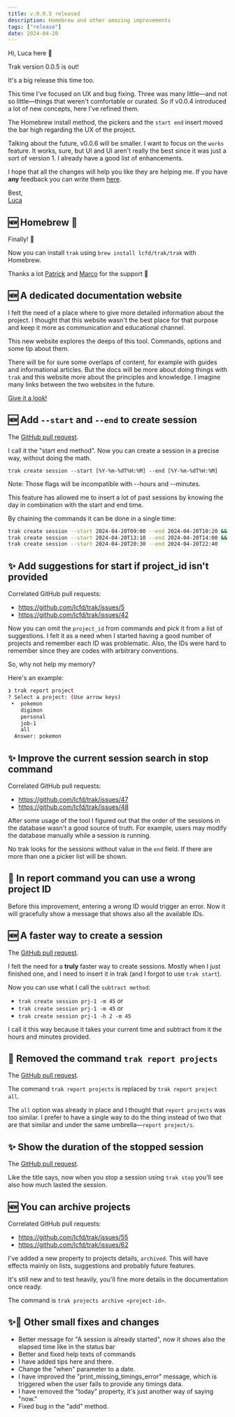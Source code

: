 ```yaml
---
title: v.0.0.5 released
description: Homebrew and other amazing improvements
tags: ["release"]
date: 2024-04-20
---
```


Hi, Luca here 👋

Trak version 0.0.5 is out!

It's a big release this time too.

This time I've focused on UX and bug fixing.
Three was many little—and not so little—things that weren't comfortable or curated.
So if v0.0.4 introduced a lot of new concepts, here I've refined them.

The Homebrew install method, the pickers and the `start end` insert moved the bar high regarding the UX of the project.

Talking about the future, v0.0.6 will be smaller.
I want to focus on the `works` feature.
It works, sure, but UI and UI aren't really the best since it was just a sort of version 1.
I already have a good list of enhancements.

I hope that all the changes will help you like they are helping me.
If you have **any** feedback you can write them [here](https://github.com/lcfd/trak/discussions).

Best,<br> [Luca](https://lucafedrizzi.com)

## 🆕 Homebrew 🍺

Finally! 🎉

Now you can install `trak` using `brew install lcfd/trak/trak` with Homebrew.

Thanks a lot [Patrick](https://twitter.com/patrick91) and [Marco](https://github.com/buurro) for the support 💚

## 🆕 A dedicated documentation website

I felt the need of a place where to give more detailed information about the project.
I thought that this website wasn't the best place for that purpose and keep it more as communication and educational channel.

This new website explores the deeps of this tool.
Commands, options and some tip about them.

There will be for sure some overlaps of content, for example with guides and informational articles.
But the docs will be more about doing things with `trak` and this website more about the principles and knowledge.
I imagine many links between the two websites in the future.

[Give it a look!](docs.usetrak.com)

## 🆕 Add `--start` and `--end` to create session

The [GitHub pull request](https://github.com/lcfd/trak/issues/38).

I call it the "start end method".
Now you can create a session in a precise way, without doing the math.

`trak create session --start [%Y-%m-%dT%H:%M] --end [%Y-%m-%dT%H:%M]`

Note: Those flags will be incompatible with --hours and --minutes.

This feature has allowed me to insert a lot of past sessions by knowing the day in combination with the start and end time.

By chaining the commands it can be done in a single time:

```bash
trak create session --start 2024-04-20T09:00 --end 2024-04-20T10:20 && \
trak create session --start 2024-04-20T13:10 --end 2024-04-20T14:00 && \
trak create session --start 2024-04-20T20:30 --end 2024-04-20T22:40
```

## ✨ Add suggestions for start if project_id isn't provided

Correlated GitHub pull requests:

- https://github.com/lcfd/trak/issues/5
- https://github.com/lcfd/trak/issues/42

Now you can omit the `project_id` from commands and pick it from a list of suggestions.
I felt it as a need when I started having a good number of projects and remember each ID was problematic.
Also, the IDs were hard to remember since they are codes with arbitrary conventions.

So, why not help my memory?

Here's an example:

```bash
❯ trak report project
? Select a project: (Use arrow keys)
 •  pokemon
    digimon
    personal
    job-1
    all
  Answer: pokemon
```

## ✨ Improve the current session search in stop command

Correlated GitHub pull requests:

- https://github.com/lcfd/trak/issues/47
- https://github.com/lcfd/trak/issues/48

After some usage of the tool I figured out that the order of the sessions in the database wasn't a good source of truth.
For example, users may modify the database manually while a session is running.

No trak looks for the sessions without value in the `end` field.
If there are more than one a picker list will be shown.

## 🐛 In report command you can use a wrong project ID

Before this improvement, entering a wrong ID would trigger an error.
Now it will gracefully show a message that shows also all the available IDs.

## 🆕 A faster way to create a session

The [GitHub pull request](https://github.com/lcfd/trak/issues/54).

I felt the need for a **truly** faster way to create sessions.
Mostly when I just finished one, and I need to insert it in trak (and I forgot to use `trak start`).

Now you can use what I call the `subtract method`:

- `trak create session prj-1 -m 45` or
- `trak create session prj-1 -m 45` or
- `trak create session prj-1 -h 2 -m 45 `

I call it this way because it takes your current time and subtract from it the hours and minutes provided.

## 🦣 Removed the command `trak report projects`

The [GitHub pull request](https://github.com/lcfd/trak/issues/59).

The command `trak report projects` is replaced by `trak report project all`.

The `all` option was already in place and I thought that `report projects` was too similar.
I prefer to have a single way to do the thing instead of two that are that similar and under the same umbrella—`report project/s`.

## ✨ Show the duration of the stopped session

The [GitHub pull request](https://github.com/lcfd/trak/issues/49).

Like the title says, now when you stop a session using `trak stop` you'll see also how much lasted the session.

## 🆕 You can archive projects

Correlated GitHub pull requests:

- https://github.com/lcfd/trak/issues/55
- https://github.com/lcfd/trak/issues/62

I've added a new property to projects details, `archived`.
This will have effects mainly on lists, suggestions and probably future features.

It's still new and to test heavily, you'll fine more details in the documentation once ready.

The command is `trak projects archive <project-id>`.

## ✨🐛 Other small fixes and changes

- Better message for "A session is already started", now it shows also the elapsed time like in the status bar
- Better and fixed help texts of commands
- I have added tips here and there.
- Change the "when" parameter to a date.
- I have improved the "print_missing_timings_error" message, which is triggered when the user fails to provide any timings data.
- I have removed the "today" property, it's just another way of saying "now."
- Fixed bug in the "add" method.
